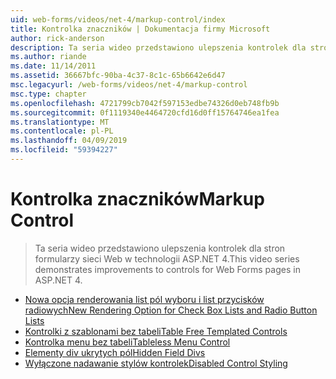 ```yaml
---
uid: web-forms/videos/net-4/markup-control/index
title: Kontrolka znaczników | Dokumentacja firmy Microsoft
author: rick-anderson
description: Ta seria wideo przedstawiono ulepszenia kontrolek dla stron formularzy sieci Web w technologii ASP.NET 4.
ms.author: riande
ms.date: 11/14/2011
ms.assetid: 36667bfc-90ba-4c37-8c1c-65b6642e6d47
msc.legacyurl: /web-forms/videos/net-4/markup-control
msc.type: chapter
ms.openlocfilehash: 4721799cb7042f597153edbe74326d0eb748fb9b
ms.sourcegitcommit: 0f1119340e4464720cfd16d0ff15764746ea1fea
ms.translationtype: MT
ms.contentlocale: pl-PL
ms.lasthandoff: 04/09/2019
ms.locfileid: "59394227"
---
```

# <a name="markup-control"></a><span data-ttu-id="43cbc-103">Kontrolka znaczników</span><span class="sxs-lookup"><span data-stu-id="43cbc-103">Markup Control</span></span>

> <span data-ttu-id="43cbc-104">Ta seria wideo przedstawiono ulepszenia kontrolek dla stron formularzy sieci Web w technologii ASP.NET 4.</span><span class="sxs-lookup"><span data-stu-id="43cbc-104">This video series demonstrates improvements to controls for Web Forms pages in ASP.NET 4.</span></span>


- [<span data-ttu-id="43cbc-105">Nowa opcja renderowania list pól wyboru i list przycisków radiowych</span><span class="sxs-lookup"><span data-stu-id="43cbc-105">New Rendering Option for Check Box Lists and Radio Button Lists</span></span>](aspnet-4-quick-hit-new-rendering-option-for-check-box-lists-and-radio-button-lists.md)
- [<span data-ttu-id="43cbc-106">Kontrolki z szablonami bez tabeli</span><span class="sxs-lookup"><span data-stu-id="43cbc-106">Table Free Templated Controls</span></span>](aspnet-4-quick-hit-table-free-templated-controls.md)
- [<span data-ttu-id="43cbc-107">Kontrolka menu bez tabeli</span><span class="sxs-lookup"><span data-stu-id="43cbc-107">Tableless Menu Control</span></span>](aspnet-4-quick-hit-tableless-menu-control.md)
- [<span data-ttu-id="43cbc-108">Elementy div ukrytych pól</span><span class="sxs-lookup"><span data-stu-id="43cbc-108">Hidden Field Divs</span></span>](aspnet-4-quick-hit-hidden-field-divs.md)
- [<span data-ttu-id="43cbc-109">Wyłączone nadawanie stylów kontrolek</span><span class="sxs-lookup"><span data-stu-id="43cbc-109">Disabled Control Styling</span></span>](aspnet-4-quick-hit-disabled-control-styling.md)
